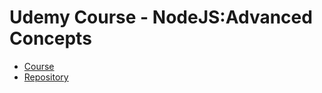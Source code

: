 # Udemy Course - NodeJS:Advanced Concepts

* [Course](https://www.udemy.com/advanced-node-for-developers/learn/v4/overview)
* [Repository]()